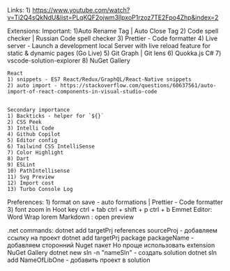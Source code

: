 Links:
    1) https://www.youtube.com/watch?v=Ti2Q4sQkNdU&list=PLqKQF2ojwm3llpxoP1rzoz7TE2Fpo4Zhp&index=2

Extensions: 
    Important:
    1)Auto Rename Tag | Auto Close Tag
    2) Code spell checker | Russian Code spell checker
    3) Prettier - Code formatter
    4) Live server - Launch a development local Server with live reload feature for static & dynamic pages (Go Live)
    5) Git Graph | Git lens
    6) Quokka.js
    C#
    7) vscode-solution-explorer
    8) NuGet Gallery
    
    React
    1) snippets - ES7 React/Redux/GraphQL/React-Native snippets
    2) auto import - https://stackoverflow.com/questions/60637561/auto-import-of-react-components-in-visual-studio-code

    
    Secondary importance
    1) Backticks - helper for `${}`
    2) CSS Peek
    3) Intelli Code
    4) Github Copilot
    5) Editor config
    6) Tailwind CSS IntelliSense
    7) Color Highlight
    8) Dart
    9) ESLint
    10) PathIntellisense
    11) Svg Preview
    12) Import cost
    13) Turbo Console Log

Preferences:
    1) format on save - auto formations | Prettier - Code formatter
    3) font zoom in
Hoot key
    ctrl + tab
    ctrl + shift + p
    ctrl + b
Emmet
Editor: Word Wrap
    lorem
Markdown : open preview

.net commands:
dotnet add targetPrj references sourceProj          - добавляем ссылку на проект
dotnet add targetPrj package packageName            - добавляем сторонний Nuget пакет Но проще использовать extension NuGet Gallery
dotnet new sln -n "nameSln"                         - создать solution
dotnet sln add NameOfLibOne                         - добавить проект в solution   